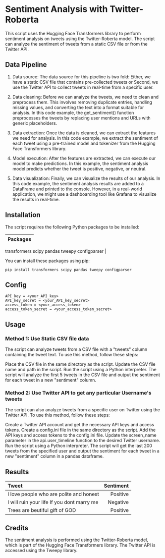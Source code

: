 # Sentiment Analysis with Twitter-Roberta

This script uses the Hugging Face Transformers library to perform sentiment analysis on tweets using the Twitter-Roberta model. The script can analyze the sentiment of tweets from a static CSV file or from the Twitter API.

## Data Pipeline

1. Data source: The data source for this pipeline is two fold: Either, we have a static CSV file that contains pre-collected tweets or Second, we use the Twitter API to collect tweets in real-time from a specific user.

2. Data cleaning: Before we can analyze the tweets, we need to clean and preprocess them. This involves removing duplicate entries, handling missing values, and converting the text into a format suitable for analysis. In this code example, the get_sentiment() function preprocesses the tweets by replacing user mentions and URLs with generic placeholders.

3. Data extraction: Once the data is cleaned, we can extract the features we need for analysis. In this code example, we extract the sentiment of each tweet using a pre-trained model and tokenizer from the Hugging Face Transformers library.

4. Model execution: After the features are extracted, we can execute our model to make predictions. In this example, the sentiment analysis model predicts whether the tweet is positive, negative, or neutral.

5. Data visualization: Finally, we can visualize the results of our analysis. In this code example, the sentiment analysis results are added to a DataFrame and printed to the console. However, in a real-world application, we might use a dashboarding tool like Grafana to visualize the results in real-time.


## Installation
The script requires the following Python packages to be installed:

Packages      |
------------- |
transformers
scipy
pandas
tweepy
configparser  | 


You can install these packages using pip:

```pip install transformers scipy pandas tweepy configparser```

## Config

```[twitter]
API_key = <your_API_key>
API_key_secret = <your_API_key_secret>
access_token = <your_access_token>
access_token_secret = <your_access_token_secret>
```


## Usage

### Method 1: Use Static CSV file data

The script can analyze tweets from a CSV file with a "tweets" column containing the tweet text. To use this method, follow these steps:

Place the CSV file in the same directory as the script.
Update the CSV file name and path in the script.
Run the script using a Python interpreter.
The script will analyze the first 5 tweets in the CSV file and output the sentiment for each tweet in a new "sentiment" column.

### Method 2: Use Twitter API to get any particular Username's tweets

The script can also analyze tweets from a specific user on Twitter using the Twitter API. To use this method, follow these steps:

Create a Twitter API account and get the necessary API keys and access tokens.
Create a config.ini file in the same directory as the script.
Add the API keys and access tokens to the config.ini file.
Update the screen_name parameter in the api.user_timeline function to the desired Twitter username.
Run the script using a Python interpreter.
The script will get the last 200 tweets from the specified user and output the sentiment for each tweet in a new "sentiment" column in a pandas dataframe.

## Results

Tweet | Sentiment
| :--- | ---: 
I love people who are polite and honest  | Positive
I will ruin your life If you dont marry me  | Negative
Trees are beutiful gift of GOD  | Positive

## Credits

The sentiment analysis is performed using the Twitter-Roberta model, which is part of the Hugging Face Transformers library. The Twitter API is accessed using the Tweepy library.


